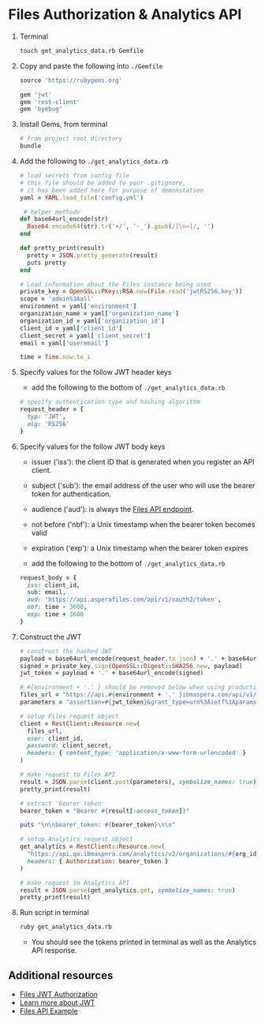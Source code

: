 # Files Authorization & Analytics API

1. Terminal

    ```bash
    touch get_analytics_data.rb Gemfile
    ```

1. Copy and paste the following into `./Gemfile`

    ```ruby
    source 'https://rubygems.org'

    gem 'jwt'
    gem 'rest-client'
    gem 'byebug'
    ```

1. Install Gems, from terminal

    ```bash
    # from project root directory
    bundle
    ```

1. Add the following to `./get_analytics_data.rb`

    ```ruby
    # load secrets from config file
    # this file should be added to your .gitignore,
    # it has been added here for purpose of demonstation
    yaml = YAML.load_file('config.yml')

     # helper methods
    def base64url_encode(str)
      Base64.encode64(str).tr('+/', '-_').gsub(/[\n=]/, '')
    end

    def pretty_print(result)
      pretty = JSON.pretty_generate(result)
      puts pretty
    end

    # Load information about the Files instance being used
    private_key = OpenSSL::PKey::RSA.new(File.read('jwtRS256.key'))
    scope = 'admin%3Aall'
    environment = yaml['environment']
    organization_name = yaml['organization_name']
    organization_id = yaml['organization_id']
    client_id = yaml['client_id']
    client_secret = yaml['client_secret']
    email = yaml['useremail']

    time = Time.now.to_i
    ```

1. Specify values for the follow JWT header keys

    * add the following to the bottom of `./get_analytics_data.rb`

    ```ruby
    # specify authentication type and hashing algorithm
    request_header = {
      typ: 'JWT',
      alg: 'RS256'
    }
    ```

1. Specify values for the follow JWT body keys

    * issuer ('iss'): the client ID that is generated when you register an API client.
    * subject ('sub'): the email address of the user who will use the bearer token for authentication.
    * audience ('aud'): is always the [Files API endpoint](https://api.asperafiles.com/api/v1/oauth2/token).
    * not before ('nbf'): a Unix timestamp when the bearer token becomes valid
    * expiration ('exp'): a Unix timestamp when the bearer token expires

    * add the following to the bottom of `./get_analytics_data.rb`

    ```ruby
    request_body = {
      iss: client_id,
      sub: email,
      aud: 'https://api.asperafiles.com/api/v1/oauth2/token',
      nbf: time - 3600,
      exp: time + 3600
    }
    ```

1. Construct the JWT

    ```ruby
    # construct the hashed JWT
    payload = base64url_encode(request_header.to_json) + '.' + base64url_encode(request_body.to_json)
    signed = private_key.sign(OpenSSL::Digest::SHA256.new, payload)
    jwt_token = payload + '.' + base64url_encode(signed)

    # #{environment + '.' } should be removed below when using production environments
    files_url = "https://api.#{environment + '.' }ibmaspera.com/api/v1/oauth2/#{org}/token"
    parameters = "assertion=#{jwt_token}&grant_type=urn%3Aietf%3Aparams%3Aoauth%3Agrant-type%3Ajwt-bearer&scope=#{scope}"

    # setup Files request object
    client = RestClient::Resource.new(
      files_url,
      user: client_id,
      password: client_secret,
      headers: { content_type: 'application/x-www-form-urlencoded' }
    )

    # make request to Files API
    result = JSON.parse(client.post(parameters), symbolize_names: true)
    pretty_print(result)

    # extract 'bearer token'
    bearer_token = "Bearer #{result[:access_token]}"

    puts "\n\nbearer_token: #{bearer_token}\n\n"

    # setup Analytics request object
    get_analytics = RestClient::Resource.new(
      "https://api.qa.ibmaspera.com/analytics/v2/organizations/#{org_id}/volume_usage",
      headers: { Authorization: bearer_token }
    )

    # make request to Analytics API
    result = JSON.parse(get_analytics.get, symbolize_names: true)
    pretty_print(result)
    ```

1. Run script in terminal

    ```bash
    ruby get_analytics_data.rb
    ```

    * You should see the tokens printed in terminal as well as the Analytics API response.

## Additional resources

* [Files JWT Authorization](https://developer.asperasoft.com/web/files/jwt-authorization)
* [Learn more about JWT](https://tools.ietf.org/html/rfc7519)
* [Files API Example](https://developer.ibm.com/aspera/docs/aspera-api-tutorials-use-cases/building-file-sending-application-files-api/)
